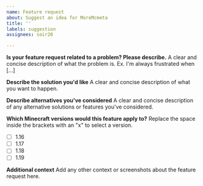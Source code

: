 ```yaml
---
name: Feature request
about: Suggest an idea for MoreMcmeta
title: ''
labels: suggestion
assignees: soir20

---
```


**Is your feature request related to a problem? Please describe.**
A clear and concise description of what the problem is. Ex. I'm always frustrated when [...]

**Describe the solution you'd like**
A clear and concise description of what you want to happen.

**Describe alternatives you've considered**
A clear and concise description of any alternative solutions or features you've considered.

**Which Minecraft versions would this feature apply to?**
Replace the space inside the brackets with an "x" to select a version.
- [ ] 1.16
- [ ] 1.17
- [ ] 1.18
- [ ] 1.19

**Additional context**
Add any other context or screenshots about the feature request here.
